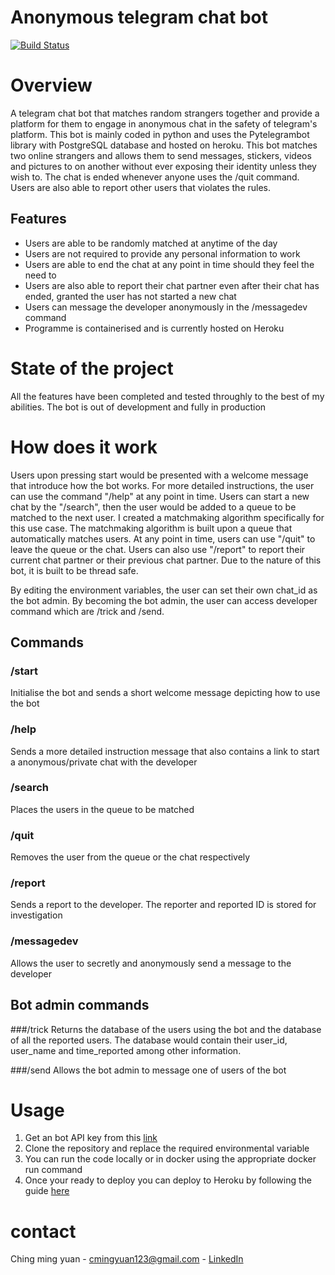 # Anonymous telegram chat bot
[![Build Status](https://travis-ci.org/joemccann/dillinger.svg?branch=main)](https://travis-ci.org/joemccann/dillinger)

# Overview
A telegram chat bot that matches random strangers together and provide a platform for them to engage in anonymous chat in the safety of telegram's platform. This bot is mainly coded in python and uses the Pytelegrambot library with PostgreSQL database and hosted on heroku. This bot matches two online strangers and allows them to send messages, stickers, videos and pictures to on another without ever exposing their identity unless they wish to. The chat is ended whenever anyone uses the /quit command. Users are also able to report other users that violates the rules.

## Features
- Users are able to be randomly matched at anytime of the day
- Users are not required to provide any personal information to work
- Users are able to end the chat at any point in time should they feel the need to
- Users are also able to report their chat partner even after their chat has ended, granted the user has not started a new chat
- Users can message the developer anonymously in the /messagedev command
- Programme is containerised and is currently hosted on Heroku

# State of the project
All the features have been completed and tested throughly to the best of my abilities. The bot is out of development and fully in production

> 

# How does it work
Users upon pressing start would be presented with a welcome message that introduce how the bot works. For more detailed instructions, the user can use the command "/help" at any point in time. Users can start a new chat by the "/search", then the user would be added to a queue to be matched to the next user. I created a matchmaking algorithm specifically for this use case. The matchmaking algorithm is built upon a queue that automatically matches users. At any point in time, users can use "/quit" to leave the queue or the chat. Users can also use "/report" to report their current chat partner or their previous chat partner. Due to the nature of this bot, it is built to be thread safe.

By editing the environment variables, the user can set their own chat_id as the bot admin. By becoming the bot admin, the user can access developer command which are /trick and /send.

## Commands

### /start
Initialise the bot and sends a short welcome message depicting how to use the bot

### /help
Sends a more detailed instruction message that also contains a link to start a anonymous/private chat with the developer 

### /search
Places the users in the queue to be matched

### /quit
Removes the user from the queue or the chat respectively

### /report
Sends a report to the developer. The reporter and reported ID is stored for investigation 

### /messagedev
Allows the user to secretly and anonymously send a message to the developer

## Bot admin commands

###/trick
Returns the database of the users using the bot and the database of all the reported users. The database would contain their user_id, user_name and time_reported among other information.

###/send
Allows the bot admin to message one of users of the bot

# Usage
1) Get an bot API key from this [link](https://docs.microsoft.com/en-us/azure/bot-service/bot-service-channel-connect-telegram?view=azure-bot-service-4.0)
2) Clone the repository and replace the required environmental variable
3) You can run the code locally or in docker using the appropriate docker run command
4) Once your ready to deploy you can deploy to Heroku by following the guide [here](https://devcenter.heroku.com/articles/getting-started-with-python)

# contact 
Ching ming yuan - cmingyuan123@gmail.com - [LinkedIn](https://www.linkedin.com/in/ming-yuan-ching-9290a322b/)

